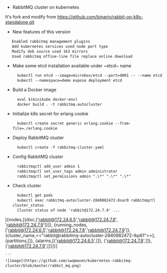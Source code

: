 * RabbitMQ cluster on kubernetes

It's fork and modify from https://github.com/binarin/rabbit-on-k8s-standalone.git

  - New features of this version
  ```
     Enabled rabbitmq management plugins
     Add kubernetes services used node port type
     Modify deb source used 163 mirrors
     Used rabbitmq offine-line file replace online download
  ```

  - Make some etcd installation available under ~etcd~ name
    ```
      kubectl run etcd --image=microbox/etcd --port=4001 -- --name etcd
      kubectl --namespace=demo expose deployment etcd
    ```

  - Build a Docker image
    ```
      eval $(minikube docker-env)
      docker build . -t rabbitmq-autocluster
    ```

  - Initialize k8s secret for erlang cookie
    ```
      kubectl create secret generic erlang.cookie --from-file=./erlang.cookie
    ```

  - Deploy RabbitMQ cluster
    ```
      kubectl create -f rabbitmq-cluster.yaml
    ```

  - Config RabbitMQ cluster
    ```
      rabbitmqctl add_user admin 1
      rabbitmqctl set_user_tags admin administrator
      rabbitmqctl set_permissions admin ".\*" ".\*" ".\*"
    ```

  - Check cluster
    ```
      kubectl get pods
      kubectl exec rabbitmq-autocluster-2840882472-8sar0 rabbitmqctl cluster_status
      Cluster status of node 'rabbit@172.24.7.9' ...
[{nodes,[{disc,['rabbit@172.24.6.5','rabbit@172.24.7.8',
                'rabbit@172.24.7.9']}]},
 {running_nodes,['rabbit@172.24.6.5','rabbit@172.24.7.8','rabbit@172.24.7.9']},
 {cluster_name,<<"rabbit@rabbitmq-autocluster-2840882472-lkp61">>},
 {partitions,[]},
 {alarms,[{'rabbit@172.24.6.5',[]},
          {'rabbit@172.24.7.8',[]},
          {'rabbit@172.24.7.9',[]}]}]

    ```
    ![image](https://github.com/swqmaven/kubernetes-rabbitmq-cluster/blob/master/rabbit_mq.png)
